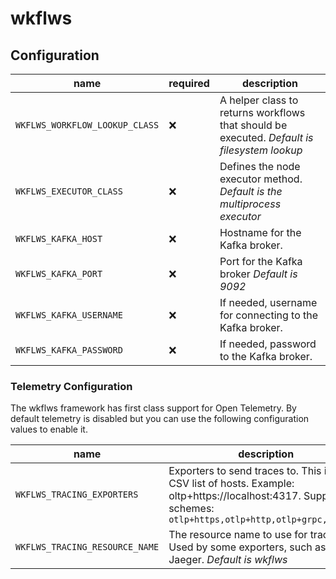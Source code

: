 # wkflws

## Configuration
| name | required | description |
|-|-|-|
| `WKFLWS_WORKFLOW_LOOKUP_CLASS` | ❌ | A helper class to returns workflows that should be executed. *Default is filesystem lookup* |
| `WKFLWS_EXECUTOR_CLASS`        | ❌ | Defines the node executor method. *Default is the multiprocess executor* |
| `WKFLWS_KAFKA_HOST`            | ❌ | Hostname for the Kafka broker. |
| `WKFLWS_KAFKA_PORT`            | ❌ | Port for the Kafka broker *Default is 9092* |
| `WKFLWS_KAFKA_USERNAME`        | ❌ | If needed, username for connecting to the Kafka broker. |
| `WKFLWS_KAFKA_PASSWORD`        | ❌ | If needed, password to the Kafka broker. |

### Telemetry Configuration
The wkflws framework has first class support for Open Telemetry. By default telemetry is disabled but you can
use the following configuration values to enable it.

| name | description |
| - | - |
| `WKFLWS_TRACING_EXPORTERS` | Exporters to send traces to. This is a CSV list of hosts. Example: oltp+https://localhost:4317. Supported schemes: `otlp+https,otlp+http,otlp+grpc,console` |
| `WKFLWS_TRACING_RESOURCE_NAME` | The resource name to use for traces. Used by some exporters, such as Jaeger. *Default is wkflws* |
